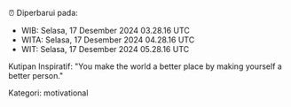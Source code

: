 ⏰ Diperbarui pada:
- WIB: Selasa, 17 Desember 2024 03.28.16 UTC
- WITA: Selasa, 17 Desember 2024 04.28.16 UTC
- WIT: Selasa, 17 Desember 2024 05.28.16 UTC

Kutipan Inspiratif:
"You make the world a better place by making yourself a better person."


Kategori: motivational

